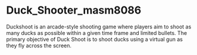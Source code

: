 # Duck_Shooter_masm8086
Duckshoot is an arcade-style shooting game where players aim to shoot as many ducks as possible within a given time frame and limited bullets. The primary objective of Duck Shoot is to shoot ducks using a virtual gun as they fly across the screen.
